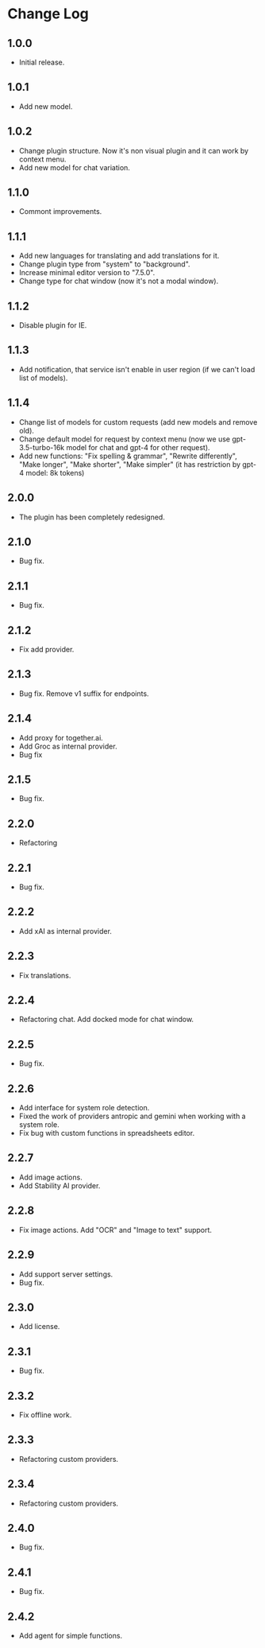 # Change Log

## 1.0.0

* Initial release.

## 1.0.1

* Add new model.

## 1.0.2

* Change plugin structure. Now it's non visual plugin and it can work by context menu.
* Add new model for chat variation.

## 1.1.0

* Commont improvements.

## 1.1.1

* Add new languages for translating and add translations for it.
* Change plugin type from "system" to "background".
* Increase minimal editor version to "7.5.0".
* Change type for chat window (now it's not a modal window).

## 1.1.2

* Disable plugin for IE.

## 1.1.3

* Add notification, that service isn't enable in user region (if we can't load list of models).

## 1.1.4
* Change list of models for custom requests (add new models and remove old).
* Change default model for request by context menu (now we use gpt-3.5-turbo-16k model for chat and gpt-4 for other request).
* Add new functions: "Fix spelling & grammar", "Rewrite differently", "Make longer", "Make shorter", "Make simpler" (it has restriction by gpt-4 model: 8k tokens)

## 2.0.0
* The plugin has been completely redesigned.

## 2.1.0
* Bug fix.

## 2.1.1
* Bug fix.

## 2.1.2
* Fix add provider.

## 2.1.3
* Bug fix. Remove v1 suffix for endpoints.

## 2.1.4
* Add proxy for together.ai.
* Add Groc as internal provider.
* Bug fix

## 2.1.5
* Bug fix.

## 2.2.0
* Refactoring

## 2.2.1
* Bug fix.

## 2.2.2
* Add xAI as internal provider.

## 2.2.3
* Fix translations.

## 2.2.4
* Refactoring chat. Add docked mode for chat window.

## 2.2.5
* Bug fix.

## 2.2.6
* Add interface for system role detection.
* Fixed the work of providers antropic and gemini when working with a system role.
* Fix bug with custom functions in spreadsheets editor.

## 2.2.7
* Add image actions.
* Add Stability AI provider.

## 2.2.8
* Fix image actions. Add "OCR" and "Image to text" support.

## 2.2.9
* Add support server settings.
* Bug fix.

## 2.3.0
* Add license.

## 2.3.1
* Bug fix.

## 2.3.2
* Fix offline work.

## 2.3.3
* Refactoring custom providers.

## 2.3.4
* Refactoring custom providers.

## 2.4.0
* Bug fix.

## 2.4.1
* Bug fix.

## 2.4.2
* Add agent for simple functions.
